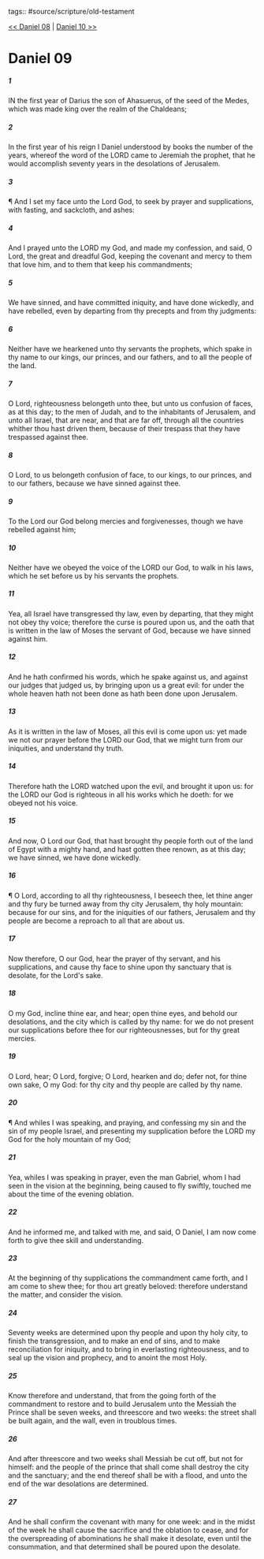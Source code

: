 tags:: #source/scripture/old-testament

[<< Daniel 08](/Old_Testament/27_Daniel/Daniel_08.md) | [Daniel 10 >>](/Old_Testament/27_Daniel/Daniel_10.md)

# Daniel 09

##### 1

IN the first year of Darius the son of Ahasuerus, of the seed of the Medes, which was made king over the realm of the Chaldeans;

##### 2

In the first year of his reign I Daniel understood by books the number of the years, whereof the word of the LORD came to Jeremiah the prophet, that he would accomplish seventy years in the desolations of Jerusalem.

##### 3

¶ And I set my face unto the Lord God, to seek by prayer and supplications, with fasting, and sackcloth, and ashes:

##### 4

And I prayed unto the LORD my God, and made my confession, and said, O Lord, the great and dreadful God, keeping the covenant and mercy to them that love him, and to them that keep his commandments;

##### 5

We have sinned, and have committed iniquity, and have done wickedly, and have rebelled, even by departing from thy precepts and from thy judgments:

##### 6

Neither have we hearkened unto thy servants the prophets, which spake in thy name to our kings, our princes, and our fathers, and to all the people of the land.

##### 7

O Lord, righteousness belongeth unto thee, but unto us confusion of faces, as at this day; to the men of Judah, and to the inhabitants of Jerusalem, and unto all Israel, that are near, and that are far off, through all the countries whither thou hast driven them, because of their trespass that they have trespassed against thee.

##### 8

O Lord, to us belongeth confusion of face, to our kings, to our princes, and to our fathers, because we have sinned against thee.

##### 9

To the Lord our God belong mercies and forgivenesses, though we have rebelled against him;

##### 10

Neither have we obeyed the voice of the LORD our God, to walk in his laws, which he set before us by his servants the prophets.

##### 11

Yea, all Israel have transgressed thy law, even by departing, that they might not obey thy voice; therefore the curse is poured upon us, and the oath that is written in the law of Moses the servant of God, because we have sinned against him.

##### 12

And he hath confirmed his words, which he spake against us, and against our judges that judged us, by bringing upon us a great evil: for under the whole heaven hath not been done as hath been done upon Jerusalem.

##### 13

As it is written in the law of Moses, all this evil is come upon us: yet made we not our prayer before the LORD our God, that we might turn from our iniquities, and understand thy truth.

##### 14

Therefore hath the LORD watched upon the evil, and brought it upon us: for the LORD our God is righteous in all his works which he doeth: for we obeyed not his voice.

##### 15

And now, O Lord our God, that hast brought thy people forth out of the land of Egypt with a mighty hand, and hast gotten thee renown, as at this day; we have sinned, we have done wickedly.

##### 16

¶ O Lord, according to all thy righteousness, I beseech thee, let thine anger and thy fury be turned away from thy city Jerusalem, thy holy mountain: because for our sins, and for the iniquities of our fathers, Jerusalem and thy people are become a reproach to all that are about us.

##### 17

Now therefore, O our God, hear the prayer of thy servant, and his supplications, and cause thy face to shine upon thy sanctuary that is desolate, for the Lord's sake.

##### 18

O my God, incline thine ear, and hear; open thine eyes, and behold our desolations, and the city which is called by thy name: for we do not present our supplications before thee for our righteousnesses, but for thy great mercies.

##### 19

O Lord, hear; O Lord, forgive; O Lord, hearken and do; defer not, for thine own sake, O my God: for thy city and thy people are called by thy name.

##### 20

¶ And whiles I was speaking, and praying, and confessing my sin and the sin of my people Israel, and presenting my supplication before the LORD my God for the holy mountain of my God;

##### 21

Yea, whiles I was speaking in prayer, even the man Gabriel, whom I had seen in the vision at the beginning, being caused to fly swiftly, touched me about the time of the evening oblation.

##### 22

And he informed me, and talked with me, and said, O Daniel, I am now come forth to give thee skill and understanding.

##### 23

At the beginning of thy supplications the commandment came forth, and I am come to shew thee; for thou art greatly beloved: therefore understand the matter, and consider the vision.

##### 24

Seventy weeks are determined upon thy people and upon thy holy city, to finish the transgression, and to make an end of sins, and to make reconciliation for iniquity, and to bring in everlasting righteousness, and to seal up the vision and prophecy, and to anoint the most Holy.

##### 25

Know therefore and understand, that from the going forth of the commandment to restore and to build Jerusalem unto the Messiah the Prince shall be seven weeks, and threescore and two weeks: the street shall be built again, and the wall, even in troublous times.

##### 26

And after threescore and two weeks shall Messiah be cut off, but not for himself: and the people of the prince that shall come shall destroy the city and the sanctuary; and the end thereof shall be with a flood, and unto the end of the war desolations are determined.

##### 27

And he shall confirm the covenant with many for one week: and in the midst of the week he shall cause the sacrifice and the oblation to cease, and for the overspreading of abominations he shall make it desolate, even until the consummation, and that determined shall be poured upon the desolate.
